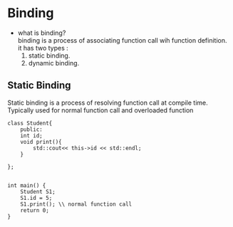 # Binding
 - what is binding? <br />
 binding is a process of associating function call wih function definition. it has two types : <br />
    1. static binding.
    2. dynamic binding.

## Static Binding 
Static binding is a process of resolving function call at compile time. Typically used for normal function call and overloaded function
```
class Student{
    public:
    int id;
    void print(){
        std::cout<< this->id << std::endl;
    }

};


int main() {
    Student S1;
    S1.id = 5;
    S1.print(); \\ normal function call
    return 0;
}
```


